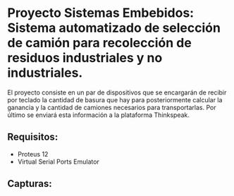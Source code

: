 # Proyecto Sistemas Embebidos:  Sistema automatizado de selección de camión para recolección de residuos industriales y no industriales. 

El proyecto consiste en un par de dispositivos que se encargarán de recibir por teclado la cantidad de basura que hay para posteriormente calcular la ganancia y la cantidad de camiones necesarios para transportarlas. Por último se enviará esta información a la plataforma Thinkspeak.

## Requisitos:
* Proteus 12
* Virtual Serial Ports Emulator

## Capturas:
